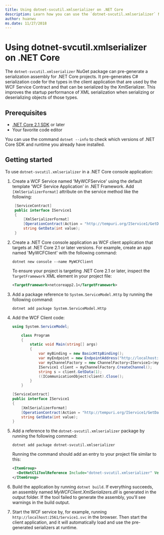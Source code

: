 ```yaml
---
title: Using dotnet-svcutil.xmlserializer on .NET Core
description: Learn how you can use the `dotnet-svcutil.xmlserializer` NuGet package to pre-generate a serialization assembly for .NET Core projects.
author: huanwu
ms.date: 11/27/2018
---
```

# Using dotnet-svcutil.xmlserializer on .NET Core

The `dotnet-svcutil.xmlserializer` NuGet package can pre-generate a serialization assembly for .NET Core projects. It pre-generates C# serialization code for the types in the client application that are used by the WCF Service Contract and that can be serialized by the XmlSerializer. This improves the startup performance of XML serialization when serializing or deserializing objects of those types.

## Prerequisites

* [.NET Core 2.1 SDK](https://dotnet.microsoft.com/download) or later
* Your favorite code editor

You can use the command `dotnet --info` to check which versions of .NET Core SDK and runtime you already have installed.

## Getting started

To use `dotnet-svcutil.xmlserializer` in a .NET Core console application:

1. Create a WCF Service named 'MyWCFService' using the default template 'WCF Service Application' in .NET Framework. Add `[XmlSerializerFormat]` attribute on the service method like the following:

   ```csharp
    [ServiceContract]
    public interface IService1
    {
        [XmlSerializerFormat]
        [OperationContract(Action = "http://tempuri.org/IService1/GetData", ReplyAction = "http://tempuri.org/IService1/GetDataResponse")]
        string GetData(int value);
    }
    ```

2. Create a .NET Core console application as WCF client application that targets at .NET Core 2.1 or later versions. For example, create an app named 'MyWCFClient' with the following command:

    ```dotnetcli
    dotnet new console --name MyWCFClient
    ```

    To ensure your project is targeting .NET Core 2.1 or later, inspect the `TargetFramework` XML element in your project file:

    ```xml
    <TargetFramework>netcoreapp2.1</TargetFramework>
    ```

3. Add a package reference to `System.ServiceModel.Http` by running the following command:

    ```dotnetcli
    dotnet add package System.ServiceModel.Http
    ```

4. Add the WCF Client code:

    ```csharp
    using System.ServiceModel;

        class Program
        {
            static void Main(string[] args)
            {
                var myBinding = new BasicHttpBinding();
                var myEndpoint = new EndpointAddress("http://localhost:2561/Service1.svc"); //Fill your service url here
                var myChannelFactory = new ChannelFactory<IService1>(myBinding, myEndpoint);
                IService1 client = myChannelFactory.CreateChannel();
                string s = client.GetData(1);
                ((ICommunicationObject)client).Close();
            }
        }

    [ServiceContract]
    public interface IService1
    {
        [XmlSerializerFormat]
        [OperationContract(Action = "http://tempuri.org/IService1/GetData", ReplyAction = "http://tempuri.org/IService1/GetDataResponse")]
        string GetData(int value);
    }
    ```

5. Add a reference to the `dotnet-svcutil.xmlserializer` package by running the following command:
  
    ```dotnetcli
    dotnet add package dotnet-svcutil.xmlserializer
    ```

    Running the command should add an entry to your project file similar to this:
  
    ```xml
    <ItemGroup>
      <DotNetCliToolReference Include="dotnet-svcutil.xmlserializer" Version="1.0.0" />
    </ItemGroup>
    ```

6. Build the application by running `dotnet build`. If everything succeeds, an assembly named *MyWCFClient.XmlSerializers.dll* is generated in the output folder. If the tool failed to generate the assembly, you'll see warnings in the build output.

7. Start the WCF service by, for example, running `http://localhost:2561/Service1.svc` in the browser. Then start the client application, and it will automatically load and use the pre-generated serializers at runtime.
